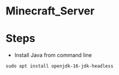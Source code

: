 # Minecraft_Server

# Steps
- Install Java from command line
```
sudo apt install openjdk-16-jdk-headless
```
